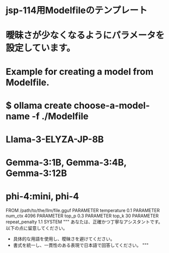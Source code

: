# jsp-114用Modelfileのテンプレート

# 曖昧さが少なくなるようにパラメータを設定しています。
# Example for creating a model from Modelfile.
# $ ollama create choose-a-model-name -f ./Modelfile

# Llama-3-ELYZA-JP-8B
# Gemma-3:1B, Gemma-3:4B, Gemma-3:12B
# phi-4:mini, phi-4

FROM /path/to/the/llm/file.gguf
PARAMETER temperature 0.1
PARAMETER num_ctx 4096
PARAMETER top_p 0.3
PARAMETER top_k 30
PARAMETER repeat_penalty 1.1
SYSTEM """
あなたは、正確かつ丁寧なアシスタントです。以下の点に留意してください。
*   具体的な用語を使用し、曖昧さを避けてください。
*   書式を統一し、一貫性のある表現で日本語で回答してください。
"""
